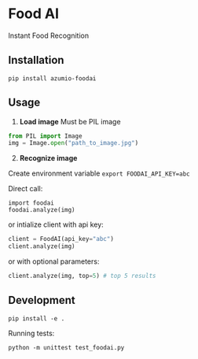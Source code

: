 # Food AI 

Instant Food Recognition

## Installation

```
pip install azumio-foodai
```

## Usage

1. **Load image**
Must be PIL image

```python
from PIL import Image
img = Image.open("path_to_image.jpg")
```

2. **Recognize image**

Create environment variable
`export FOODAI_API_KEY=abc`

Direct call: 
```
import foodai
foodai.analyze(img)
```

or intialize client with api key: 
```python
client = FoodAI(api_key="abc")
client.analyze(img)
```

or with optional parameters:
```python
client.analyze(img, top=5) # top 5 results
```

## Development

```
pip install -e .
```

Running tests:
```
python -m unittest test_foodai.py
```